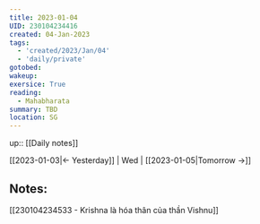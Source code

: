 ```yaml
---
title: 2023-01-04
UID: 230104234416
created: 04-Jan-2023
tags:
  - 'created/2023/Jan/04'
  - 'daily/private'
gotobed:
wakeup:
exersice: True
reading:
  - Mahabharata
summary: TBD
location: SG
---
```

up:: [[Daily notes]]

[[2023-01-03|<- Yesterday]] | Wed | [[2023-01-05|Tomorrow ->]]

## Notes:

[[230104234533 - Krishna là hóa thân của thần Vishnu]]